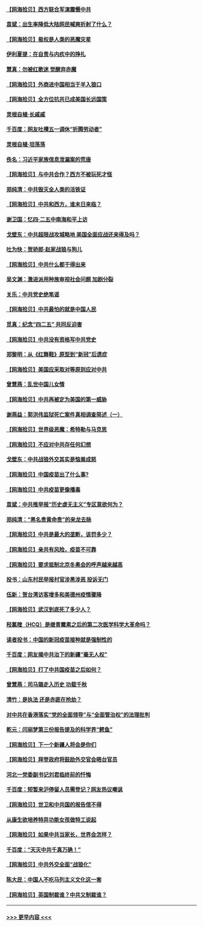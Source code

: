 #### [【网海拾贝】西方联合军演震慑中共](../pages/nsc993/n12913466.md?t=04292351) 
#### [袁斌：出生率降低大陆网民喊爽折射了什么？](../pages/nsc993/n12913365.md?t=04292351) 
#### [【网海拾贝】极权是人类的恶魔灾星](../pages/nsc993/n12910697.md?t=04292351) 
#### [伊利夏提：在自责与内疚中的挣扎](../pages/nsc993/n12910493.md?t=04292351) 
#### [慧真：勿被红歌迷 觉醒弃赤魔](../pages/nsc993/n12910485.md?t=04292351) 
#### [【网海拾贝】外商进中国相当于羊入狼口](../pages/nsc993/n12908274.md?t=04292351) 
#### [【网海拾贝】全方位抗共已成美国长远国策](../pages/nsc993/n12906878.md?t=04292351) 
#### [灵根自植‧长戚戚](../pages/nsc993/n12905585.md?t=04292351) 
#### [千百度：网友吐槽五一调休“折腾劳动者”](../pages/nsc993/n12905934.md?t=04292351) 
#### [灵根自植‧坦荡荡](../pages/nsc993/n12905562.md?t=04292351) 
#### [佚名：习近平家族信息泄漏案的荒唐](../pages/nsc993/n12904705.md?t=04292351) 
#### [【网海拾贝】与中共合作？西方不被玩死才怪](../pages/nsc993/n12903873.md?t=04292351) 
#### [郑纯清：中共毁灭全人类的活铁证](../pages/nsc993/n12903785.md?t=04292351) 
#### [【网海拾贝】中共和西方，谁末日来临？](../pages/nsc993/n12903482.md?t=04292351) 
#### [谢卫国：忆四‧二五中南海和平上访](../pages/nsc993/n12902192.md?t=04292351) 
#### [戈壁东：中共超限战攻城略地 美国全面应战还来得及吗？](../pages/nsc993/n12902297.md?t=04292351) 
#### [吐为快：贺骄郎‧赵家战狼与狗儿](../pages/nsc993/n12902280.md?t=04292351) 
#### [【网海拾贝】中共什么都干得出来](../pages/nsc993/n12897500.md?t=04292351) 
#### [吴文渊：激进派用种族审视社会问题 加剧分裂](../pages/nsc993/n12893881.md?t=04292351) 
#### [关乐：中共党史绝笔谣](../pages/nsc993/n12897270.md?t=04292351) 
#### [【网海拾贝】中共最怕的就是中国人民](../pages/nsc993/n12894705.md?t=04292351) 
#### [觅真：纪念“四二五” 共同反迫害](../pages/nsc993/n12894553.md?t=04292351) 
#### [【网海拾贝】中共没有资格写中共党史](../pages/nsc993/n12892231.md?t=04292351) 
#### [郑黎明：从《红舞鞋》原型到“新冠”后遗症](../pages/nsc993/n12890469.md?t=04292351) 
#### [【网海拾贝】美国应采取对等原则应对中共](../pages/nsc993/n12889176.md?t=04292351) 
#### [曾慧燕：乱世中国儿女情](../pages/nsc993/n12887931.md?t=04292351) 
#### [【网海拾贝】中共再被定为美国的第一威胁](../pages/nsc993/n12887580.md?t=04292351) 
#### [谢燕益：郭洪伟监狱死亡案件真相调查简述（一）](../pages/nsc993/n12885648.md?t=04292351) 
#### [【网海拾贝】世界级恶魔：希特勒与马克思](../pages/nsc993/n12884062.md?t=04292351) 
#### [【网海拾贝】不应对中共存任何幻想](../pages/nsc993/n12881460.md?t=04292351) 
#### [戈壁东：中共战狼外交其实是恼羞成怒](../pages/nsc993/n12880392.md?t=04292351) 
#### [【网海拾贝】中国疫苗出了什么事?](../pages/nsc993/n12879124.md?t=04292351) 
#### [【网海拾贝】中共疫苗更像播毒](../pages/nsc993/n12876631.md?t=04292351) 
#### [袁斌：中共推举报“历史虚无主义”专区意欲何为？](../pages/nsc993/n12876530.md?t=04292351) 
#### [郑纯清：“黑名贵黄命贵”的来龙去脉](../pages/nsc993/n12875589.md?t=04292351) 
#### [【网海拾贝】中共是最大的垄断，该罚多少？](../pages/nsc993/n12874006.md?t=04292351) 
#### [【网海拾贝】亲共有风险，疫苗不可靠](../pages/nsc993/n12872224.md?t=04292351) 
#### [【网海拾贝】要求抵制北京冬奥会的呼声越来越高](../pages/nsc993/n12868962.md?t=04292351) 
#### [投书：山东村民举报村官涉黑涉恶 投诉无门](../pages/nsc993/n12869726.md?t=04292351) 
#### [伍新：贺台湾访客增多和美德州疫情骤降](../pages/nsc993/n12865651.md?t=04292351) 
#### [【网海拾贝】武汉到底死了多少人？](../pages/nsc993/n12863707.md?t=04292351) 
#### [羟氯喹（HCQ）是继青霉素之后的第二次医学科学大革命吗？](../pages/nsc993/n12638564.md?t=04292351) 
#### [读者投书：中国的新冠疫苗接种就是强制性的](../pages/nsc993/n12859932.md?t=04292351) 
#### [千百度：网友揭中共治下的新疆“毫无人权”](../pages/nsc993/n12858385.md?t=04292351) 
#### [【网海拾贝】打了中共国疫苗之后如何？](../pages/nsc993/n12857866.md?t=04292351) 
#### [曾慧燕：司马璐走入历史 功载千秋](../pages/nsc993/n12856996.md?t=04292351) 
#### [清竹：是执法 还是赤匪在抢劫？](../pages/nsc993/n12856952.md?t=04292351) 
#### [对中共在香港落实“党的全面领导”与“全面管治权”的法理批判](../pages/nsc993/n12856929.md?t=04292351) 
#### [乾元：闫丽梦第三份报告提及的科学界“鳄鱼”](../pages/nsc993/n12855985.md?t=04292351) 
#### [【网海拾贝】下一个新疆人将会是你们](../pages/nsc993/n12855864.md?t=04292351) 
#### [【网海拾贝】拜登政府将鼓励外交官会晤台官员](../pages/nsc993/n12853615.md?t=04292351) 
#### [河北一党委副书记刘君临终前的忏悔](../pages/nsc993/n12849420.md?t=04292351) 
#### [千百度：短暂来沪停留人员需登记？网友热议嘲讽](../pages/nsc993/n12853497.md?t=04292351) 
#### [【网海拾贝】世卫和中共国的报告信不得](../pages/nsc993/n12850902.md?t=04292351) 
#### [从康生欲培养特异功能女孩做特工说起](../pages/nsc993/n12849289.md?t=04292351) 
#### [【网海拾贝】如果中共当家长，世界会怎样？](../pages/nsc993/n12848436.md?t=04292351) 
#### [千百度：“天灭中共千真万确！”](../pages/nsc993/n12845659.md?t=04292351) 
#### [【网海拾贝】中共外交全面“战狼化”](../pages/nsc993/n12845607.md?t=04292351) 
#### [陈大民：中国人不吃马列主义文化这一套](../pages/nsc993/n12842496.md?t=04292351) 
#### [【网海拾贝】英国制裁谁？中共又制裁谁？](../pages/nsc993/n12840909.md?t=04292351) 

----
#### [ >>> 更早内容 <<< ](../indexes/nsc993-earlier.md)
